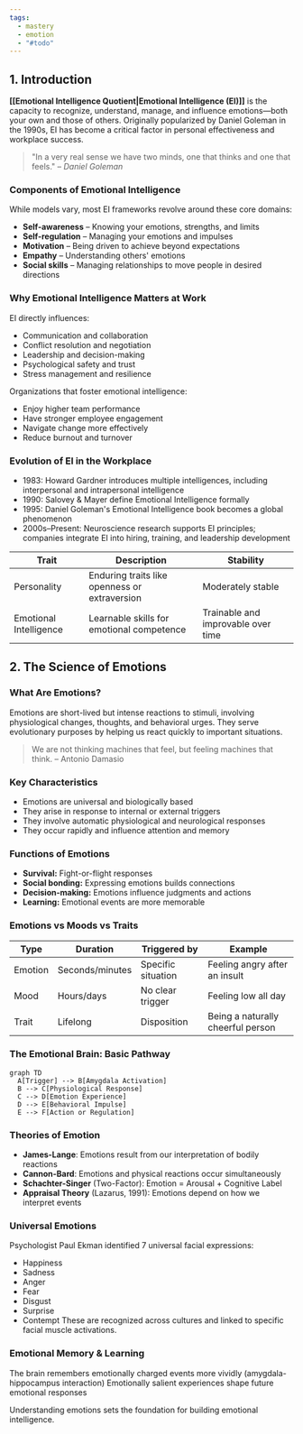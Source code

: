 ```yaml
---
tags:
  - mastery
  - emotion
  - "#todo"
---
```

## 1. Introduction

**[[Emotional Intelligence Quotient|Emotional Intelligence (EI)]]** is the capacity to recognize, understand, manage, and influence emotions—both your own and those of others. Originally popularized by Daniel Goleman in the 1990s, EI has become a critical factor in personal effectiveness and workplace success.

> "In a very real sense we have two minds, one that thinks and one that feels." 
> – _Daniel Goleman_

### Components of Emotional Intelligence
While models vary, most EI frameworks revolve around these core domains:

- **Self-awareness** – Knowing your emotions, strengths, and limits
- **Self-regulation** – Managing your emotions and impulses
- **Motivation** – Being driven to achieve beyond expectations
- **Empathy** – Understanding others' emotions
- **Social skills** – Managing relationships to move people in desired directions

### Why Emotional Intelligence Matters at Work
EI directly influences:
- Communication and collaboration
- Conflict resolution and negotiation
- Leadership and decision-making
- Psychological safety and trust
- Stress management and resilience

Organizations that foster emotional intelligence:
- Enjoy higher team performance
- Have stronger employee engagement
- Navigate change more effectively
- Reduce burnout and turnover

### Evolution of EI in the Workplace
* 1983: Howard Gardner introduces multiple intelligences, including interpersonal and intrapersonal intelligence
* 1990: Salovey & Mayer define Emotional Intelligence formally
* 1995: Daniel Goleman's Emotional Intelligence book becomes a global phenomenon
* 2000s–Present: Neuroscience research supports EI principles; companies integrate EI into hiring, training, and leadership development

| Trait                  | Description                                   | Stability                          |
| ---------------------- | --------------------------------------------- | ---------------------------------- |
| Personality            | Enduring traits like openness or extraversion | Moderately stable                  |
| Emotional Intelligence | Learnable skills for emotional competence     | Trainable and improvable over time |
## 2. The Science of Emotions

### What Are Emotions?

Emotions are short-lived but intense reactions to stimuli, involving physiological changes, thoughts, and behavioral urges. They serve evolutionary purposes by helping us react quickly to important situations.

> We are not thinking machines that feel, but feeling machines that think. 
> – Antonio Damasio

### Key Characteristics
* Emotions are universal and biologically based
* They arise in response to internal or external triggers
* They involve automatic physiological and neurological responses
* They occur rapidly and influence attention and memory

### Functions of Emotions
* **Survival:** Fight-or-flight responses
* **Social bonding:** Expressing emotions builds connections
* **Decision-making:** Emotions influence judgments and actions
* **Learning:** Emotional events are more memorable

### Emotions vs Moods vs Traits

| Type    | Duration        | Triggered by       | Example                           |
| ------- | --------------- | ------------------ | --------------------------------- |
| Emotion | Seconds/minutes | Specific situation | Feeling angry after an insult     |
| Mood    | Hours/days      | No clear trigger   | Feeling low all day               |
| Trait   | Lifelong        | Disposition        | Being a naturally cheerful person |
### The Emotional Brain: Basic Pathway

```mermaid
graph TD
  A[Trigger] --> B[Amygdala Activation]
  B --> C[Physiological Response]
  C --> D[Emotion Experience]
  D --> E[Behavioral Impulse]
  E --> F[Action or Regulation]
```

### Theories of Emotion
* **James-Lange**: Emotions result from our interpretation of bodily reactions
* **Cannon-Bard**: Emotions and physical reactions occur simultaneously
* **Schachter-Singer** (Two-Factor): Emotion = Arousal + Cognitive Label
* **Appraisal Theory** (Lazarus, 1991): Emotions depend on how we interpret events

### Universal Emotions
Psychologist Paul Ekman identified 7 universal facial expressions:
* Happiness
* Sadness
* Anger
* Fear
* Disgust
* Surprise
* Contempt
These are recognized across cultures and linked to specific facial muscle activations.


### Emotional Memory & Learning
The brain remembers emotionally charged events more vividly (amygdala-hippocampus interaction)
Emotionally salient experiences shape future emotional responses

Understanding emotions sets the foundation for building emotional intelligence.